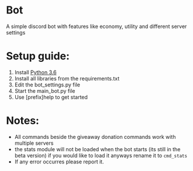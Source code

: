 # Bot
A simple discord bot with features like economy, utility and different server settings

# Setup guide:

1. Install [Python 3.6](https://www.python.org/downloads/release/python-365/)
2. Install all libraries from the requirements.txt
3. Edit the bot_settings.py file
4. Start the main_bot.py file
5. Use [prefix]help to get started


# Notes:
* All commands beside the giveaway donation commands work with multiple servers
* the stats module will not be loaded when the bot starts (its still in the beta version) if you would like to load it anyways rename it to `cmd_stats`
* If any error occurres please report it.

